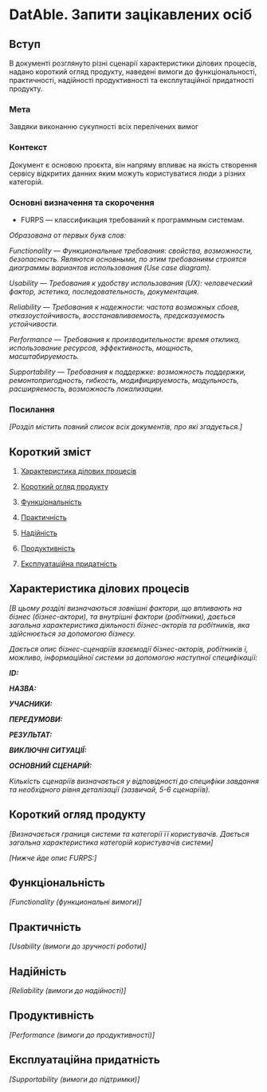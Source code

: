 # DatAble. Запити зацікавлених осіб

## Вступ


В документі розглянуто різні сценарії характеристики ділових процесів, надано короткий огляд продукту, наведені вимоги до
 функціональності, практичності, надійності продуктивності та експлутаційної придатності продукту.

### Мета


Завдяки виконанню сукупності всіх перелічених вимог 

### Контекст


Документ є основою проєкта, він напряму впливає на якість створення сервісу відкритих данних 
яким можуть користуватися люди з різних категорій.


### Основні визначення та скорочення


- FURPS — классификация требований к программным системам.


*Образована от первых букв слов:*

*Functionality — Функциональные требования: свойства, возможности, безопасность. Являются основными, по этим требованиям строятся диаграммы вариантов использования (Use case diagram).*
 
*Usability — Требования к удобству использования (UX): человеческий фактор, эстетика, последовательность, документация.*
 
*Reliability — Требования к надежности: частота возможных сбоев, отказоустойчивость, восстанавливаемость, предсказуемость устойчивости.*
 
*Performance — Требования к производительности: время отклика, использование ресурсов, эффективность, мощность, масштабируемость.*
 
*Supportability — Требования к поддержке: возможность поддержки, ремонтопригодность, гибкость, модифицируемость, модульность, расширяемость, возможность локализации.*



### Посилання

*[Розділ містить повний список всіх документів, про які згадується.]*


## Короткий зміст

 1. [Характеристика ділових процесів](#характеристика-ділових-процесів)
 
 2. [Короткий огляд продукту](#короткий-огляд-продукту)
 
 3. [Функціональність](#функціональність)
 
 4. [Практичність](#практичність)
 
 5. [Надійність](#надійність)
 
 6. [Продуктивність](#продуктивність)
 
 7. [Експлуатаційна придатність](#експлуатаційна-придатність)
 

## Характеристика ділових процесів

*[В цьому розділі визначаються зовнішні фактори, що впливають на бізнес (бізнес-актори), 
та внутрішні фактори (робітники), дається загальна характеристика діяльності бізнес-акторів 
та робітників, яка здійснюється за допомогою бізнесу.*

*Дається опис бізнес-сценаріїв взаємодії бізнес-акторів, робітників і, можливо, інформаційної системи за допомогою наступної
специфікації:*

***ID:*** 
    
***НАЗВА:***
    
***УЧАСНИКИ:***

***ПЕРЕДУМОВИ:***

***РЕЗУЛЬТАТ:***

***ВИКЛЮЧНІ СИТУАЦІЇ:***

***ОСНОВНИЙ СЦЕНАРІЙ:***

*Кількість сценаріїв визначається у відповідності до специфіки завдання та необхідного 
рівня деталізації (зазвичай, 5-6 сценаріїв).*

## Короткий огляд продукту

*[Визначається границя системи та категорії її користувачів. Дається загальна характеристика категорій користувачів
системи]*

*[Нижче йде опис FURPS:]*


## Функціональність

*[Functionality (функциональні вимоги)]*

## Практичність

*[Usability (вимоги до зручності роботи)]*

## Надійність

*[Reliability (вимоги до надійності)]*

## Продуктивність

*[Performance (вимоги до продуктивності)]*

## Експлуатаційна придатність

*[Supportability (вимоги до підтримки)]*
